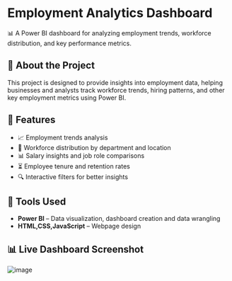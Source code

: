 # Employment Analytics Dashboard

📊 A Power BI dashboard for analyzing employment trends, workforce distribution, and key performance metrics.

## 🚀 About the Project
This project is designed to provide insights into employment data, helping businesses and analysts track workforce trends, hiring patterns, and other key employment metrics using Power BI.

## 📌 Features
- 📈 Employment trends analysis
- 🏢 Workforce distribution by department and location
- 📊 Salary insights and job role comparisons
- ⏳ Employee tenure and retention rates
- 🔍 Interactive filters for better insights


## 🔧 Tools Used
- **Power BI** – Data visualization, dashboard creation and data wrangling
- **HTML,CSS,JavaScript** – Webpage design
  
## 📊 Live Dashboard Screenshot
![image](https://github.com/user-attachments/assets/0be05f86-f392-4f65-bf99-4550f1b165c3)






